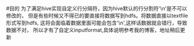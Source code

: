 #目的
为了满足hive实现自定义行分隔符，因为hive默认的行分割符'\n'是不可以修改的，
但是有些时候又不得已的要直接将数据写到hdfs。将数据直接以textfile形式写到hdfs,
这将会面临着数据里面可能会包含'\n',这样话数据就会错行，导致数据不对，
所以才有了自定义inputformat,具体说明参考我的博客，地址稍后更新
